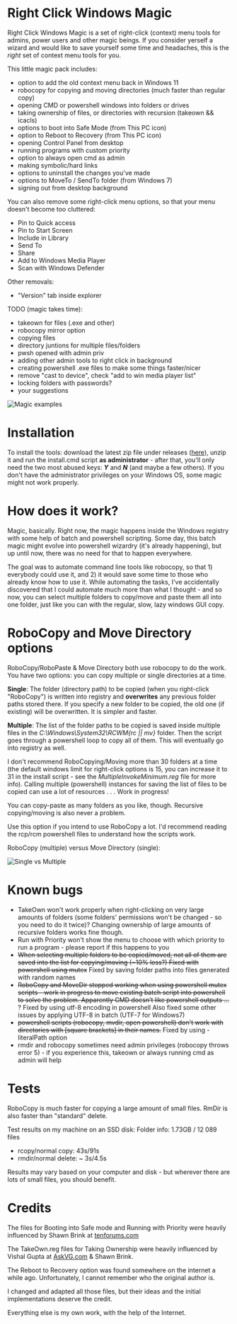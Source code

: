 # Right Click Windows Magic


Right Click Windows Magic is a set of right-click (context) menu tools for admins, power users and other magic beings. If you consider yerself a wizard and would like to save yourself some time and headaches, this is the *right* set of context menu tools for you.

This little magic pack includes:
- option to add the old context menu back in Windows 11
- robocopy for copying and moving directories (much faster than regular copy)
- opening CMD or powershell windows into folders or drives
- taking ownership of files, or directories with recursion (takeown && icacls)
- options to boot into Safe Mode (from This PC icon)
- option to Reboot to Recovery (from This PC icon)
- opening Control Panel from desktop
- running programs with custom priority
- option to always open cmd as admin
- making symbolic/hard links
- options to uninstall the changes you've made
- options to MoveTo / SendTo folder (from Windows 7)
- signing out from desktop background

You can also remove some right-click menu options, so that your menu doesn't become too cluttered:
- Pin to Quick access
- Pin to Start Screen
- Include in Library
- Send To
- Share
- Add to Windows Media Player
- Scan with Windows Defender

Other removals:
- "Version" tab inside explorer


TODO (magic takes time):
- takeown for files (.exe and other)
- robocopy mirror option
- copying files
- directory juntions for multiple files/folders
- pwsh opened with admin priv
- adding other admin tools to right click in background
- creating powershell .exe files to make some things faster/nicer
- remove "cast to device", check "add to win media player list"
- locking folders with passwords?
- your suggestions

![Magic examples](img/RCWM.gif)


# Installation


To install the tools: download the latest zip file under releases ([here](https://github.com/GChuf/RCWM/releases/latest)), unzip it and run the install.cmd script __as administrator__ - after that, you'll only need the two most abused keys: __*Y*__ and __*N*__ (and maybe a few others).
If you don't have the administrator privileges on your Windows OS, some magic might not work properly.


# How does it work?

Magic, basically. Right now, the magic happens inside the Windows registry with some help of batch and powershell scripting. Some day, this batch magic might evolve into powershell wizardry (it's already happening), but up until now, there was no need for that to happen everywhere.

The goal was to automate command line tools like robocopy, so that 1) everybody could use it, and 2) it would save some time to those who already know how to use it. While automating the tasks, I've accidentally discovered that I could automate much more than what I thought - and so now, you can select multiple folders to copy/move and paste them all into one folder, just like you can with the regular, slow, lazy windows GUI copy.


# RoboCopy and Move Directory options

RoboCopy/RoboPaste & Move Directory both use robocopy to do the work. 
You have two options: you can copy multiple or single directories at a time.

__Single__:
The folder (directory path) to be copied (when you right-click "RoboCopy") is written into registry and __overwrites__ any previous folder paths stored there. If you specify a new folder to be copied, the old one (if existing) will be overwritten. It is simpler and faster.

__Multiple__:
The list of the folder paths to be copied is saved inside multiple files in the *C:\Windows\System32\RCWM\{rc || mv}* folder. Then the script goes through a powershell loop to copy all of them. This will eventually go into registry as well.

I don't recommend RoboCopying/Moving more than 30 folders at a time (the default windows limit for right-click options is 15, you can increase it to 31 in the install script - see the *MultipleInvokeMinimum.reg* file for more info). Calling multiple (powershell) instances for saving the list of files to be copied can use a lot of resources . . . Work in progress!

You can copy-paste as many folders as you like, though. Recursive copying/moving is also never a problem.

Use this option if you intend to use RoboCopy a lot. I'd recommend reading the rcp/rcm powershell files to understand how the scripts work.


RoboCopy (multiple) versus Move Directory (single):

![Single vs Multiple](img/sm.gif)

# Known bugs

- TakeOwn won't work properly when right-clicking on very large amounts of folders (some folders' permissions won't be changed - so you need to do it twice)?
Changing ownership of large amounts of recursive folders works fine though.
- Run with Priority won't show the menu to choose with which priority to run a program - please report if this happens to you
- <del>When selecting multiple folders to be copied/moved, not all of them are saved into the list for copying/moving (~10% loss?)
Fixed with powershell using mutex</del>
Fixed by saving folder paths into files generated with random names
- <del>RoboCopy and MoveDir stopped working when using powershell mutex scripts - work in progress to move existing batch script into powershell to solve the problem. Apparently CMD doesn't like powershell outputs ... </del>?
Fixed by using utf-8 encoding in powershell
Also fixed some other issues by applying UTF-8 in batch (UTF-7 for Windows7)
- <del>powershell scripts (robocopy, mvdir, open powershell) don't work with directories with \[square brackets\] in their names.</del>
Fixed by using -literalPath option
- rmdir and robocopy sometimes need admin privileges (robocopy throws error 5) - if you experience this, takeown or always running cmd as admin will help
  
# Tests
RoboCopy is much faster for copying a large amount of small files.
RmDir is also faster than "standard" delete.


Test results on my machine on an SSD disk:
Folder info: 1.73GB / 12 089 files
- rcopy/normal copy: 43s/91s
- rmdir/normal delete: ~ 3s/4.5s

Results may vary based on your computer and disk - but wherever there are lots of small files, you should benefit.


# Credits

The files for Booting into Safe mode and Running with Priority were heavily influenced by Shawn Brink at [tenforums.com](https://www.tenforums.com/tutorials/1977-windows-10-tutorial-index.html)

The TakeOwn.reg files for Taking Ownership were heavily influenced by Vishal Gupta at [AskVG.com](https://www.askvg.com/) & Shawn Brink.

The Reboot to Recovery option was found somewhere on the internet a while ago. Unfortunately, I cannot remember who the original author is.

I changed and adapted all those files, but their ideas and the initial implementations deserve the credit.

Everything else is my own work, with the help of the Internet.
